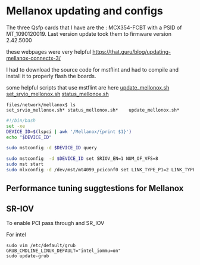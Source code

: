 # Mellanox updating and configs

The three Qsfp cards that I have are the :
MCX354-FCBT with a PSID of MT_1090120019.  Last version update took them to firmware version 2.42.5000

these webpages were very helpful
https://that.guru/blog/updating-mellanox-connectx-3/

I had to download the source code for mstflint and had to compile and install it to properly flash the boards.


some helpful scripts that use mstflint are here
[update_mellonox.sh](files/network/mellanox/update_mellonox.sh)
[set_srvio_mellonox.sh](files/network/mellanox/set_srvio_mellonox.sh)
[status_mellonox.sh](files/network/mellanox/status_mellonox.sh)

```
files/network/mellanox$ ls
set_srvio_mellonox.sh* status_mellonox.sh*    update_mellonox.sh*
```

```bash
#!/bin/bash
set -xe
DEVICE_ID=$(lspci | awk '/Mellanox/{print $1}')
echo "$DEVICE_ID"

sudo mstconfig -d $DEVICE_ID query

sudo mstconfig  -d $DEVICE_ID set SRIOV_EN=1 NUM_OF_VFS=8
sudo mst start
sudo mlxconfig -d /dev/mst/mt4099_pciconf0 set LINK_TYPE_P1=2 LINK_TYPE_P2=2
```

## Performance tuning suggtestions for Mellanox


## SR-IOV
To enable PCI pass through  and  SR_IOV

For intel
```
sudo vim /etc/default/grub
GRUB_CMDLINE_LINUX_DEFAULT="intel_iommu=on"
sudo update-grub
```


